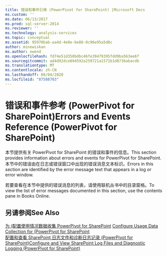 ```yaml
---
title: 错误和事件引用 (PowerPivot for SharePoint) |Microsoft Docs
ms.custom: ''
ms.date: 06/13/2017
ms.prod: sql-server-2014
ms.reviewer: ''
ms.technology: analysis-services
ms.topic: conceptual
ms.assetid: 95970bab-aa4d-4e8e-be86-0c96e95a5d0c
author: minewiskan
ms.author: owend
ms.openlocfilehash: fd74e51d358bdbc46fe39479395fdd9ba563ee6f
ms.sourcegitcommit: ad4d92dce894592a259721a1571b1d8736abacdb
ms.translationtype: MT
ms.contentlocale: zh-CN
ms.lasthandoff: 08/04/2020
ms.locfileid: "87588703"
---
```

# <a name="errors-and-events-reference-powerpivot-for-sharepoint"></a><span data-ttu-id="1ac6e-102">错误和事件参考 (PowerPivot for SharePoint)</span><span class="sxs-lookup"><span data-stu-id="1ac6e-102">Errors and Events Reference (PowerPivot for SharePoint)</span></span>
  <span data-ttu-id="1ac6e-103">本节提供有关 PowerPivot for SharePoint 的错误和事件的信息。</span><span class="sxs-lookup"><span data-stu-id="1ac6e-103">This section provides information about errors and events for PowerPivot for SharePoint.</span></span> <span data-ttu-id="1ac6e-104">本节中的错误由在日志或错误窗口中出现的错误消息文本标识。</span><span class="sxs-lookup"><span data-stu-id="1ac6e-104">Errors in this section are identified by the error message text that appears in a log or error window.</span></span>  
  
 <span data-ttu-id="1ac6e-105">若要查看在本节中提供的错误消息的列表，请使用联机丛书中的目录窗格。</span><span class="sxs-lookup"><span data-stu-id="1ac6e-105">To view the list of error messages documented in this section, use the contents pane in Books Online.</span></span>  
  
## <a name="see-also"></a><span data-ttu-id="1ac6e-106">另请参阅</span><span class="sxs-lookup"><span data-stu-id="1ac6e-106">See Also</span></span>  
 <span data-ttu-id="1ac6e-107">[为 &#40;配置使用情况数据收集 PowerPivot for SharePoint](configure-usage-data-collection-for-power-pivot-for-sharepoint.md) </span><span class="sxs-lookup"><span data-stu-id="1ac6e-107">[Configure Usage Data Collection for &#40;PowerPivot for SharePoint](configure-usage-data-collection-for-power-pivot-for-sharepoint.md) </span></span>  
 [<span data-ttu-id="1ac6e-108">配置和查看 SharePoint 日志文件和诊断日志记录 &#40;PowerPivot for SharePoint&#41;</span><span class="sxs-lookup"><span data-stu-id="1ac6e-108">Configure and View SharePoint Log Files  and Diagnostic Logging &#40;PowerPivot for SharePoint&#41;</span></span>](configure-and-view-sharepoint-and-diagnostic-logging.md)  
  
  
